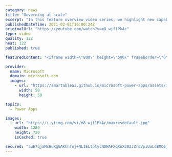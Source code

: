 ```yaml
---
category: news
title: "Governing at scale"
excerpt: "In this feature overview video series, we highlight new capabilities included in the latest update to Microsoft Power Apps.  Microsoft's Power Platform is a rich ecosystem of more than three hundred Microsoft and non-Microsoft connectors that can be leveraged by apps and flows. We are proud to introduce"
publishedDateTime: 2021-02-01T16:00:24Z
originalUrl: "https://youtube.com/watch?v=m8_wjf1PkAc"
type: video
quality: 122
heat: 122
published: true

featuredContent: "<iframe width=\"800\" height=\"500\" frameborder=\"0\" src=\"https://www.youtube.com/embed/m8_wjf1PkAc\" allow=\"accelerometer; autoplay; encrypted-media; gyroscope; picture-in-picture\" allowfullscreen></iframe>"

provider:
  name: Microsoft
  domain: microsoft.com
  images:
    - url: "https://smartableai.github.io/microsoft-power-apps/assets/images/organizations/microsoft.com-50x50.jpg"
      width: 50
      height: 50

topics:
  - Power Apps

images:
  - url: "https://i.ytimg.com/vi/m8_wjf1PkAc/maxresdefault.jpg"
    width: 1280
    height: 720
    isCached: true

secured: "auE7qjaMxHuRgGAKhhfoj+NLIELtptycNDHAFXqXnX202JZrdVpiUuLdBMO6ju42Sv6p6dN7cKn1h09fnm35h2f7tNSMMhfnowCqmCCXyaJX8Tkibxh7d9bQtKJF0cVXegHlGa0W7GoM9d/J4+Zf1+u26LlFiAzuAnJ7s+dLN4FQtBdomc2bz+Dm+M9rLrFMQOVYRKodfY4kUmdQ+4sC8+kWDGJBuYFR+0IzGlgvkyr2thwLU3fyCTe8TT3z6aDM16dSrNyfSOXbOkG9QoMx20uemHE0E+/23X9KK3XVceHd4T40vXJiJgMro08mNA5CJS5JhSJBe5B8MmeT2SitDnx2Qi3mVirIlCmvs+zm1ljmaFUZDESXP7W7r61r01RTG+6Bo9M5+qZj/mfnNnrxA6ZbRZ3rq921chKGpDbvrno=;SNyygYG5TR27Nt25d19VEA=="
---
```


